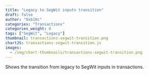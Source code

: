```yaml
---
title: "Legacy to SegWit inputs transition"
draft: false
author: "0xb10c"
categories: "Transactions"
categories_weight: 0
tags: ["SegWit", "Legacy"]
thumbnail: transactions-segwit-transition.png
chartJS: transactions-segwit-transition.js
images:
  - /img/chart-thumbnails/transactions-segwit-transition.png
---
```


Shows the transition from legacy to SegWit inputs in transactions.
<!--more-->
